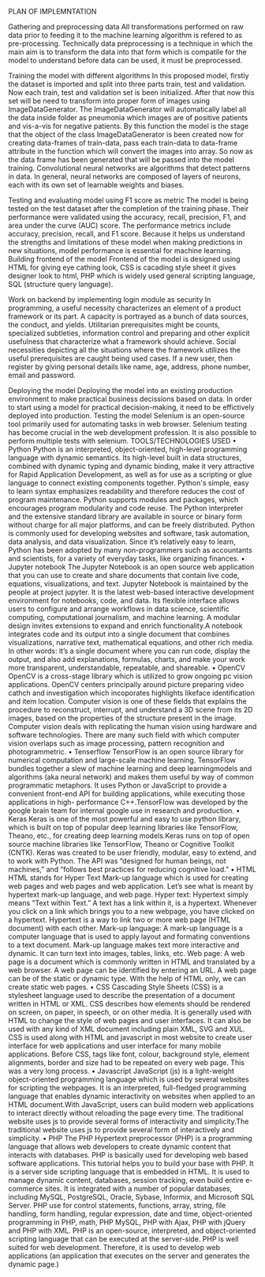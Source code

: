  PLAN OF IMPLEMNTATION

Gathering and preprocessing data 
 All transformations performed on raw data prior to feeding it to the machine learning
algorithm is refered to as pre-processing. Technically data preprocessing is a technique in
which the main aim is to transform the data into that form which is compatile for the model to
understand before data can be used, it must be preprocessed.

Training the model with different algorithms
 In this proposed model, firstly the dataset is imported and split into three parts train,
test and validation. Now each train, test and validation set is been initialized. After that now
this set will be need to transform into proper form of images using ImageDataGenerator. The
ImageDataGenerator will automatically label all the data inside folder as pneumonia which
images are of positive patients and vis-a-vis for negative patients. By this function the model
is the stage that the object of the class ImageDataGenerator is been created now for creating
data-frames of train-data, pass each train-data to data-frame attribute in the function which
will convert the images into array. So now as the data frame has been generated that will be
passed into the model training. Convolutional neural networks are algorithms that detect
patterns in data. In general, neural networks are composed of layers of neurons, each with its
own set of learnable weights and biases.
 
Testing and evaluating model using F1 score as metric 
 The model is being tested on the test dataset after the completion of the training phase.
Their performance were validated using the accuracy, recall, precision, F1, and area under the
curve (AUC) score. The performance metrics include accuracy, precision, recall, and F1
score. Because it helps us understand the strengths and limitations of these model when
making predictions in new situations, model performance is essential for machine learning.
Building frontend of the model
 Frontend of the model is designed using HTML for giving eye cathing look, CSS is
cacading style sheet it gives designer look to html, PHP which is widely used general
scripting language, SQL (structure query language). 
 
Work on backend by implementing login module as security 
 In programming, a useful necessity characterizes an element of a product framework or
its part. A capacity is portrayed as a bunch of data sources, the conduct, and yields. Utilitarian
prerequisites might be counts, specialized subtleties, information control and preparing and
other explicit usefulness that characterize what a framework should achieve. Social
necessities depicting all the situations where the framework utilizes the useful prerequisites
are caught being used cases. If a new user, then register by giving personal details like name,
age, address, phone number, email and password.

Deploying the model 
 Deploying the model into an existing production environment to make practical business
decissions based on data. In order to start using a model for practical decision-making, it need
to be effictively deployed into production.
Testing the model
 Selenium is an open-source tool primarily used for automating tasks in web browser.
Selenium testing has become crucial in the web development profession. It is also possible to
perform multiple tests with selenium.
TOOLS/TECHNOLOGIES USED
• Python
 Python is an interpreted, object-oriented, high-level programming language with
dynamic semantics. Its high-level built in data structures, combined with dynamic typing and
dynamic binding, make it very attractive for Rapid Application Development, as well as for
use as a scripting or glue language to connect existing components together. Python's simple,
easy to learn syntax emphasizes readability and therefore reduces the cost of program
maintenance. Python supports modules and packages, which encourages program modularity
and code reuse. The Python interpreter and the extensive standard library are available in
source or binary form without charge for all major platforms, and can be freely distributed.
Python is commonly used for developing websites and software, task automation, data
analysis, and data visualization. Since it’s relatively easy to learn, Python has been adopted
by many non-programmers such as accountants and scientists, for a variety of everyday tasks,
like organizing finances.
• Jupyter notebook
 The Jupyter Notebook is an open source web application that you can use to create
and share documents that contain live code, equations, visualizations, and text. Jupyter
Notebook is maintained by the people at project jupyter. It is the latest web-based interactive
development environment for notebooks, code, and data. Its flexible interface allows users to
configure and arrange workflows in data science, scientific computing, computational
journalism, and machine learning. A modular design invites extensions to expand and enrich
functionality.A notebook integrates code and its output into a single document that combines
visualizations, narrative text, mathematical equations, and other rich media. In other words:
it’s a single document where you can run code, display the output, and also add explanations,
formulas, charts, and make your work more transparent, understandable, repeatable, and
shareable.
• OpenCV
 OpenCV is a cross-stage library which is utilized to grow ongoing pc vision
applications. OpenCV centers principally around picture preparing video cathch and
investigation which incoporates highlights likeface identification and item location.
 Computer vision is one of these fields that explains the procedure to reconstruct,
interrupt, and understand a 3D scene from its 2D images, based on the properties of the
structure present in the image. Computer vision deals with replicating the human vision using
hardware and software technologies. There are many such field with which computer vision
overlaps such as image processing, pattern recognition and photogrammetric.
• Tenserflow
 TensorFlow is an open source library for numerical computation and large-scale
machine learning. TensorFlow bundles together a slew of machine learning and deep
learningmodels and algorithms (aka neural network) and makes them useful by way of
common programmatic metaphors. It uses Python or JavaScript to provide a convenient
front-end API for building applications, while executing those applications in high-
performance C++.TensorFlow was developed by the google brain team for internal google
use in research and production.
• Keras
 Keras is one of the most powerful and easy to use python library, which is built on
top of popular deep learning libraries like TensorFlow, Theano, etc., for creating deep
learning models.Keras runs on top of open source machine libraries like TensorFlow, Theano
or Cognitive Toolkit (CNTK). Keras was created to be user friendly, modular, easy to extend,
and to work with Python. The API was “designed for human beings, not machines,” and
“follows best practices for reducing cognitive load.”
• HTML
 HTML stands for Hyper Text Mark-up language which is used for creating web
pages and web pages and web application. Let’s see what is meant by hypertext mark-up
language, and web page. Hyper text: Hypertext simply means “Text within Text.” A text has
a link within it, is a hypertext. Whenever you click on a link which brings you to a new
webpage, you have clicked on a hypertext. Hypertext is a way to link two or more web page
(HTML document) with each other.
 Mark-up language: A mark-up language is a computer language that is used to apply
layout and formating conventions to a text document. Mark-up language makes text more
interactive and dynamic. It can turn text into images, tables, links, etc. Web page: A web
page is a document which is commonly written in HTML and translated by a web browser. A
web page can be identified by entering an URL. A web page can be of the static or dynamic
type. With the help of HTML only, we can create static web pages.
• CSS
 Cascading Style Sheets (CSS) is a stylesheet language used to describe the
presentation of a document written in HTML or XML. CSS describes how elements should
be rendered on screen, on paper, in speech, or on other media. It is generally used with
HTML to change the style of web pages and user interfaces. It can also be used with any kind
of XML document including plain XML, SVG and XUL. CSS is used along with HTML and
javascript in most website to create user interface for web applications and user interface for
many mobile applications. Before CSS, tags like font, colour, background style, element
alignments, border and size had to be repeated on every web page. This was a very long
process.
• Javascript 
 JavaScript (js) is a light-weight object-oriented programming language which is
used by several websites for scripting the webpages. It is an interpreted, full-fledged
programming language that enables dynamic interactivity on websites when applied to an
HTML document.With JavaScript, users can build modern web applications to interact
directly without reloading the page every time. The traditional website uses js to provide
several forms of interactivity and simplicity.The traditional website uses js to provide several
form of interactively and simplicity.
• PHP
 The PHP Hypertext preprocessor (PHP) is a programming language that allows web
developers to create dynamic content that interacts with databases. PHP is basically used for
developing web based software applications. This tutorial helps you to build your base with
PHP. It is a server side scripting language that is embedded in HTML. It is used to manage
dynamic content, databases, session tracking, even build entire e-commerce sites. It is
integrated with a number of popular databases, including MySQL, PostgreSQL, Oracle,
Sybase, Informix, and Microsoft SQL Server. PHP use for control statements, functions,
array, string, file handling, form handling, regular expression, date and time, object-oriented
programming in PHP, math, PHP MySQL, PHP with Ajax, PHP with jQuery and PHP with
XML.
 PHP is an open-source, interpreted, and object-oriented scripting language that can be
executed at the server-side. PHP is well suited for web development. Therefore, it is used to
develop web applications (an application that executes on the server and generates the
dynamic page.)
